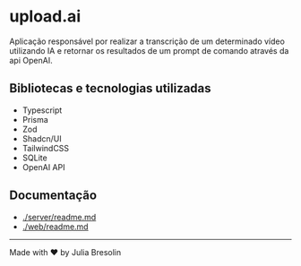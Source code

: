 # upload.ai
Aplicação responsável por realizar a transcrição de um determinado vídeo utilizando IA e retornar os resultados de um prompt de comando através da api OpenAI.

## Bibliotecas e tecnologias utilizadas
- Typescript
- Prisma
- Zod
- Shadcn/UI
- TailwindCSS
- SQLite
- OpenAI API

## Documentação
- [./server/readme.md](Server)
- [./web/readme.md](Web)

----
Made with ❤️ by Julia Bresolin

